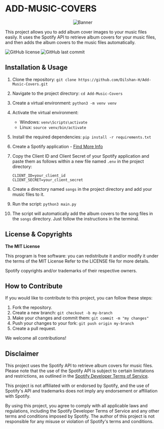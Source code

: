 # ADD-MUSIC-COVERS

<center>

![Banner](https://github.com/Dilshan-H/Add-Music-Covers/assets/77499497/303c6a88-008c-4a19-b97b-2aa8bad3d3b6)

</center>

This project allows you to add album cover images to your music files easily. It uses the Spotify API to retrieve album covers for your music files, and then adds the album covers to the music files automatically.

<!-- Shield Badges -->

![GitHub license](https://img.shields.io/github/license/Dilshan-H/Add-Music-Covers?style=for-the-badge)
![GitHub last commit](https://img.shields.io/github/last-commit/Dilshan-H/Add-Music-Covers?style=for-the-badge)

<!-- ![GitHub issues](https://img.shields.io/github/issues/Dilshan-H/Add-Music-Covers?style=for-the-badge)
![GitHub pull requests](https://img.shields.io/github/issues-pr/Dilshan-H/Add-Music-Covers?style=for-the-badge)

![GitHub stars](https://img.shields.io/github/stars/Dilshan-H/Add-Music-Covers?style=for-the-badge)
![GitHub forks](https://img.shields.io/github/forks/Dilshan-H/Add-Music-Covers?style=for-the-badge) -->

## Installation & Usage

1. Clone the repository: `git clone https://github.com/Dilshan-H/Add-Music-Covers.git`
2. Navigate to the project directory: `cd Add-Music-Covers`
3. Create a virtual environment: `python3 -m venv venv`
4. Activate the virtual environment:
   - Windows: `venv\Scripts\activate`
   - Linux: `source venv/bin/activate`
5. Install the required dependencies: `pip install -r requirements.txt`
6. Create a Spotify application - [Find More Info](https://developer.spotify.com/documentation/web-api)
7. Copy the Client ID and Client Secret of your Spotify application and paste them as follows within a new file named `.env` in the project directory:

   ```
   CLIENT_ID=your_client_id
   CLIENT_SECRET=your_client_secret
   ```

8. Create a directory named `songs` in the project directory and add your music files to it.
9. Run the script: `python3 main.py`
10. The script will automatically add the album covers to the song files in the `songs` directory. Just follow the instructions in the terminal.

## License & Copyrights

**The MIT License**

This program is free software: you can redistribute it and/or modify it under the terms of the MIT License
Refer to the LICENSE file for more details.

Spotify copyrights and/or trademarks of their respective owners.

## How to Contribute

If you would like to contribute to this project, you can follow these steps:

1. Fork the repository.
2. Create a new branch: `git checkout -b my-branch`
3. Make your changes and commit them: `git commit -m "my changes"`
4. Push your changes to your fork: `git push origin my-branch`
5. Create a pull request.

We welcome all contributions!

## Disclaimer

This project uses the Spotify API to retrieve album covers for music files. Please note that the use of the Spotify API is subject to certain limitations and restrictions, as outlined in the [Spotify Developer Terms of Service](https://developer.spotify.com/terms).

This project is not affiliated with or endorsed by Spotify, and the use of Spotify's API and trademarks does not imply any endorsement or affiliation with Spotify.

By using this project, you agree to comply with all applicable laws and regulations, including the Spotify Developer Terms of Service and any other terms and conditions imposed by Spotify. The author of this project is not responsible for any misuse or violation of Spotify's terms and conditions.
